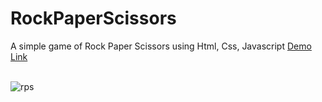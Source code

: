 # RockPaperScissors
A simple game of Rock Paper Scissors using Html, Css, Javascript
<a href="https://jo-erl.github.io/RockPaperScissors/">Demo Link</a><br><br>

![rps](https://github.com/Jo-erl/RockPaperScissors/assets/133300552/8245afb5-b7eb-4bda-9fd3-7b389c809def)
